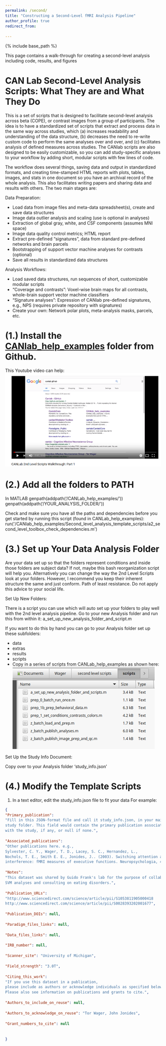```yaml
---
permalink: /second/
title: "Constructing a Second-Level fMRI Analysis Pipeline"
author_profile: true
redirect_from: 

---
```


{% include base_path %}

This page contains a walk-through for creating a second-level analysis including code, results, and figures

CAN Lab Second-Level Analysis Scripts: What They are and What They Do
======
This is a set of scripts that is designed to facilitate second-level analysis across beta (COPE), or contrast images 
from a group of participants. The idea is to have a standardized set of scripts that extract and process data in the 
same way across studies, which (a) increases readability and understanding of the data structure, (b) decreases the need 
to re-write custom code to perform the same analyses over and over, and (c) facilitates analysis of defined measures 
across studies.  The CANlab scripts are also designed to be easily customizable, so you can add study-specific analyses
to your workflow by adding short, modular scripts with few lines of code.

The workflow does several things, saving data and output in standardized formats, and creating time-stamped HTML reports
 with plots, tables, images, and stats in one document so you have an archival record of the whole analysis. This also 
facilitates writing papers and sharing data and results with others. The two main stages are:

Data Preparation: 
-    Load data from image files and meta-data spreadsheet(s), create and save data structures
-    Image data outlier analysis and scaling (use is optional in analyses)
-    Extraction of global gray, white, and CSF components (assumes MNI space)
-    Image data quality control metrics; HTML report
-    Extract pre-defined “signatures”, data from standard pre-defined networks and brain parcels
-    Bootstrapping of support vector machine analyses for contrasts (optional)
-    Save all results in standardized data structures

Analysis Workflows:
-    Load saved data structures, run sequences of short, customizable modular scripts
-    “Coverage and contrasts”: Voxel-wise brain maps for all contrasts, whole-brain support vector machine classifiers
-    “Signature analyses”: Expression of CANlab pre-defined signatures, e.g., NPS (requires private repository with signatures)
-    Create your own: Network polar plots, meta-analysis masks, parcels, etc.

(1.) Install the [CANlab_help_examples](https://github.com/canlab/CANlab_help_examples) folder from Github. 
======
This Youtube video can help:[![image of video](/images/youtubehelp1.png)](https://www.youtube.com/watch?v=B1CVdykSNyc)

(2.) Add all the folders to PATH  
======  
In MATLAB
genpath(addpath(‘/CANLab_help_examples/’))
genpath(addpath(‘/YOUR_ANALYSIS_FOLDER/’))

Check and make sure you have all the paths and dependencies before you get started by running this script (found in CANLab_help_examples):
run('/CANlab_help_examples/Second_level_analysis_template_scripts/a2_second_level_toolbox_check_dependencies.m')

(3.) Set up Your Data Analysis Folder
======
Are your data set up so that the folders represent conditions and inside those folders are subject data? If not, maybe 
this bash reorganization script will help you. Alternatively you can change the way the 2nd Level Scripts look at your 
folders. However, I recommend you keep their inherent structure the same and just conform. Path of least resistance. 
Do not apply this advice to your social life.

Set Up New Folders:

There is a script you can use which will auto set up your folders to play well with the 2nd level analysis pipeline. Go to your new Analysis folder and run this from within it:
a_set_up_new_analysis_folder_and_script.m

If you want to do this by hand you can go to your Analysis folder set up these subfolders:
- data
- extras
- results
- scripts
- Copy in a series of scripts from CANLab_help_examples as shown here:
![file system image](/images/scripts_sc.png)

Set Up the Study Info Document:

Copy over to your Analysis folder ‘study_info.json’

(4.) Modify the Template Scripts
======
1. In a text editor, edit the study_info.json file to fit your data
For example:
```json
{
"Primary_publication": 
"Fill in this JSON-format file and call it study_info.json, in your main
study folder. This field would contain the primary publication associated
with the study, if any, or null if none.",

"Associated_publications": 
"Other publications here. e.g., 
Sylvester, C. Y., Wager, T. D., Lacey, S. C., Hernandez, L., 
Nochols, T. E., Smith E. E., Jonides, J.. (2003). Switching attention and resolving 
interference: fMRI measures of executive functions. Neuropsychologia, 41, 357-70.",

"Notes":
"This dataset was shared by Guido Frank's lab for the purpose of collaborative
SVM analyses and consulting on eating disorders.",

"Publication_URLs": 
"http://www.sciencedirect.com/science/article/pii/S1053811905000418
http://www.sciencedirect.com/science/article/pii/S0028393202001677",

"Publication_DOIs": null,

"Paradigm_files_links": null,

"Data_files_links": null,

"IRB_number": null,

"Scanner_site": "University of Michigan",

"Field_strength": "3.0T",

"Citing_this_work": 
"If you use this dataset in a publication, 
please include as authors or acknowledge individuals as specified below. 
Please also see information on publications and grants to cite.",

"Authors_to_include_on_reuse": null,

"Authors_to_acknowledge_on_reuse": "Tor Wager, John Jonides",

"Grant_numbers_to_cite": null


}
``` 
